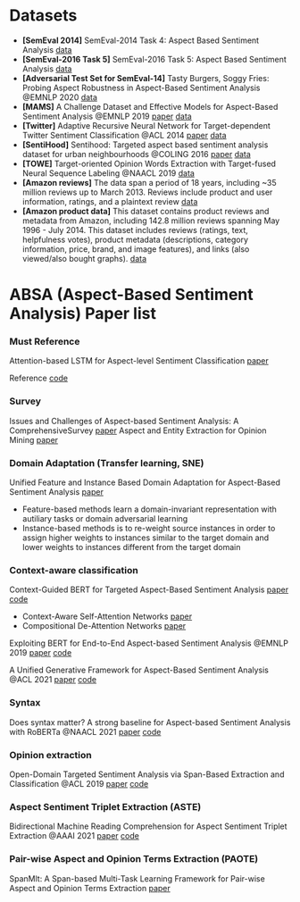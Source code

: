# Datasets
- **[SemEval 2014]** SemEval-2014 Task 4: Aspect Based Sentiment Analysis [data](https://github.com/jiangqn/aspect_extraction/tree/master/data/official_data/SemEval-2014)
- **[SemEval-2016 Task 5]** SemEval-2016 Task 5: Aspect Based Sentiment Analysis [data](https://alt.qcri.org/semeval2016/task5/index.php?id=data-and-tools)
- **[Adversarial Test Set for SemEval-14]** Tasty Burgers, Soggy Fries: Probing Aspect Robustness in Aspect-Based Sentiment Analysis @EMNLP 2020 [data](https://github.com/zhijing-jin/ARTS_TestSet)
- **[MAMS]** A Challenge Dataset and Effective Models for Aspect-Based Sentiment Analysis @EMNLP 2019 [paper](https://aclanthology.org/D19-1654.pdf) [data](https://github.com/siat-nlp/MAMS-for-ABSA)
- **[Twitter]** Adaptive Recursive Neural Network for Target-dependent Twitter Sentiment Classification @ACL 2014 [paper](https://aclanthology.org/P14-2009.pdf) [data](https://github.com/songyouwei/ABSA-PyTorch/tree/master/datasets/acl-14-short-data)
- **[SentiHood]** Sentihood: Targeted aspect based sentiment analysis dataset for urban neighbourhoods @COLING 2016 [paper](https://aclanthology.org/C16-1146/) [data](https://github.com/uclnlp/jack/tree/master/data/sentihood)
- **[TOWE]** Target-oriented Opinion Words Extraction with Target-fused Neural Sequence Labeling @NAACL 2019 [data](https://github.com/NJUNLP/TOWE)
- **[Amazon reviews]** The data span a period of 18 years, including ~35 million reviews up to March 2013. Reviews include product and user information, ratings, and a plaintext review [data](https://snap.stanford.edu/data/web-Amazon.html)
- **[Amazon product data]** This dataset contains product reviews and metadata from Amazon, including 142.8 million reviews spanning May 1996 - July 2014. This dataset includes reviews (ratings, text, helpfulness votes), product metadata (descriptions, category information, price, brand, and image features), and links (also viewed/also bought graphs). [data](http://jmcauley.ucsd.edu/data/amazon/)


# ABSA (Aspect-Based Sentiment Analysis) Paper list
### Must Reference
Attention-based LSTM for Aspect-level Sentiment Classification [paper](https://ieeexplore.ieee.org/abstract/document/8976252)

Reference [code](https://github.com/songyouwei/ABSA-PyTorch)

### Survey
Issues and Challenges of Aspect-based Sentiment Analysis: A ComprehensiveSurvey [paper](https://ieeexplore.ieee.org/abstract/document/8976252)
Aspect and Entity Extraction for Opinion Mining [paper](https://www.cs.uic.edu/~lzhang3/paper/ZhangLiu-AEEE.pdf)


### Domain Adaptation (Transfer learning, SNE)

Unified Feature and Instance Based Domain Adaptation for Aspect-Based Sentiment Analysis [paper](https://aclanthology.org/2020.emnlp-main.572.pdf)
- Feature-based methods learn a domain-invariant representation with autiliary tasks or domain adversarial learning
- Instance-based methods is to re-weight source instances in order to assign higher weights to instances similar to the target domain and lower weights to instances different from the target domain


### Context-aware classification
Context-Guided BERT for Targeted Aspect-Based Sentiment Analysis [paper](https://arxiv.org/pdf/2010.07523.pdf) [code](https://github.com/frankaging/Quasi-Attention-ABSA)
- Context-Aware Self-Attention Networks [paper](https://arxiv.org/pdf/1902.05766.pdf)
- Compositional De-Attention Networks [paper](https://papers.nips.cc/paper/2019/file/16fc18d787294ad5171100e33d05d4e2-Paper.pdf)

Exploiting BERT for End-to-End Aspect-based Sentiment Analysis @EMNLP 2019 [paper](https://arxiv.org/pdf/1910.00883.pdf) [code](https://github.com/lixin4ever/BERT-E2E-ABSA)

A Unified Generative Framework for Aspect-Based Sentiment Analysis  @ACL 2021 [paper](https://arxiv.org/pdf/2106.04300.pdf) [code](https://github.com/yhcc/BARTABSA)

### Syntax
Does syntax matter? A strong baseline for Aspect-based Sentiment Analysis with RoBERTa @NAACL 2021 [paper](https://arxiv.org/abs/2104.04986) [code](https://github.com/ROGERDJQ/RoBERTaABSA)


### Opinion extraction
Open-Domain Targeted Sentiment Analysis via Span-Based Extraction and Classification @ACL 2019 [paper](https://aclanthology.org/P19-1051.pdf) [code](https://github.com/huminghao16/SpanABSA)

### Aspect Sentiment Triplet Extraction (ASTE)
Bidirectional Machine Reading Comprehension for Aspect Sentiment Triplet Extraction @AAAI 2021 [paper](file:///C:/Users/jasmi/Downloads/17500-Article%20Text-20994-1-2-20210518.pdf) [code](https://github.com/NKU-IIPLab/BMRC)

###  Pair-wise Aspect and Opinion Terms Extraction (PAOTE)
SpanMlt: A Span-based Multi-Task Learning Framework for Pair-wise Aspect and Opinion Terms Extraction [paper](https://aclanthology.org/2020.acl-main.296.pdf)

